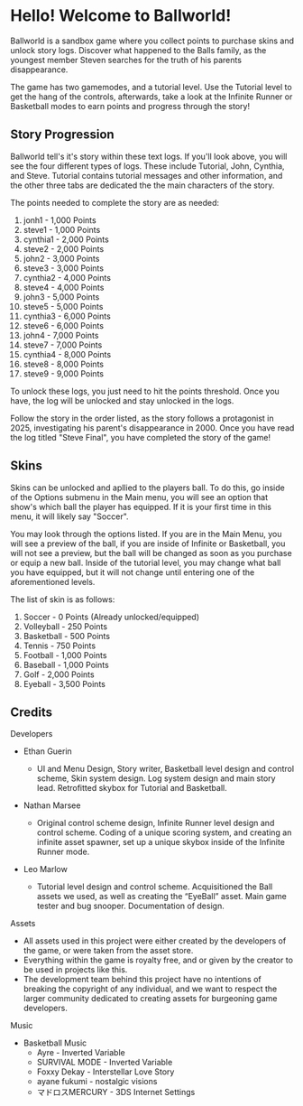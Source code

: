 # Hello! Welcome to Ballworld!

Ballworld is a sandbox game where you collect points to purchase skins and unlock story logs. Discover what happened to the Balls family, as the youngest member Steven searches for the truth of his parents disappearance. 

The game has two gamemodes, and a tutorial level. Use the Tutorial level to get the hang of the controls, afterwards, take a look at the Infinite Runner or Basketball modes to earn points and progress through the story! 

## Story Progression

Ballworld tell's it's story within these text logs. If you'll look above, you will see the four different types of logs. These include Tutorial, John, Cynthia, and Steve. Tutorial contains tutorial messages and other information, and the other three tabs are dedicated the the main characters of the story.  
  
The points needed to complete the story are as needed:  
  1. jonh1 - 1,000 Points
  2. steve1 - 1,000 Points
  3. cynthia1 - 2,000 Points
  4. steve2 - 2,000 Points
  5. john2 - 3,000 Points
  6. steve3 - 3,000 Points
  7. cynthia2 - 4,000 Points
  8. steve4 - 4,000 Points
  9. john3 - 5,000 Points
  10. steve5 - 5,000 Points
  11. cynthia3 - 6,000 Points
  12. steve6 - 6,000 Points
  13. john4 - 7,000 Points
  14. steve7 - 7,000 Points
  15. cynthia4 - 8,000 Points
  16. steve8 - 8,000 Points
  17. steve9 - 9,000 Points

To unlock these logs, you just need to hit the points threshold. Once you have, the log will be unlocked and stay unlocked in the logs. 

Follow the story in the order listed, as the story follows a protagonist in 2025, investigating his parent's disappearance in 2000. Once you have read the log titled "Steve Final", you have completed the story of the game!

## Skins

Skins can be unlocked and apllied to the players ball. To do this, go inside of the Options submenu in the Main menu, you will see an option that show's which ball the player has equipped. If it is your first time in this menu, it will likely say "Soccer".  
  
You may look through the options listed. If you are in the Main Menu, you will see a preview of the ball, if you are inside of Infinite or Basketball, you will not see a preview, but the ball will be changed as soon as you purchase or equip a new ball. Inside of the tutorial level, you may change what ball you have equipped, but it will not change until entering one of the aforementioned levels.

The list of skin is as follows:
  1. Soccer - 0 Points (Already unlocked/equipped)
  2. Volleyball - 250 Points
  3. Basketball - 500 Points
  5. Tennis - 750 Points
  6. Football - 1,000 Points
  7. Baseball - 1,000 Points
  8. Golf - 2,000 Points
  9. Eyeball - 3,500 Points  


## Credits

Developers

  - Ethan Guerin
      - UI and Menu Design, Story writer, Basketball level design and control scheme, Skin system design. Log system design and main story lead. Retrofitted skybox for Tutorial and Basketball.  
  
  - Nathan Marsee  
      - Original control scheme design, Infinite Runner level design and control scheme. Coding of a unique scoring system, and creating an infinite asset spawner, set up a unique skybox inside of the Infinite Runner mode.  
  
  - Leo Marlow  
      - Tutorial level design and control scheme. Acquisitioned the Ball assets we used, as well as creating the “EyeBall” asset. Main game tester and bug snooper. Documentation of design.  
  
Assets  
  
  - All assets used in this project were either created by the developers of the game, or were taken from the asset store.  
  - Everything within the game is royalty free, and or given by the creator to be used in projects like this.  
  - The development team behind this project have no intentions of breaking the copyright of any individual, and we want to respect the larger community dedicated to creating assets for burgeoning game developers.  
  
Music  
  
  - Basketball Music  
      - Ayre - Inverted Variable  
      - SURVIVAL MODE - Inverted Variable  
      - Foxxy Dekay - Interstellar Love Story  
      - ayane fukumi - nostalgic visions  
      - マドロスMERCURY - 3DS Internet Settings